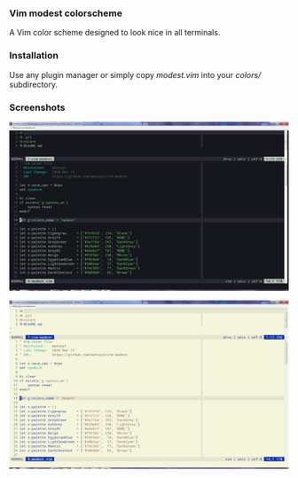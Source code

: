 ### Vim modest colorscheme

A Vim color scheme designed to look nice in all terminals.

### Installation

Use any plugin manager or simply copy _modest.vim_ into your _colors/_ subdirectory.

### Screenshots

![dark](dark.png "Dark background")

![light](light.png "Light background")
